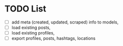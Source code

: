 # TODO List
- [ ] add meta (created, updated, scraped) info to models,
- [ ] load existing posts,
- [ ] load existing profiles,
- [ ] export profiles, posts, hashtags, locations
